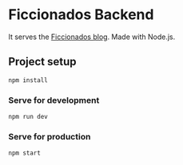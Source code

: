 # Ficcionados Backend

It serves the [Ficcionados blog](https://github.com/kgjoner/ficcionados). Made with Node.js.

## Project setup
```
npm install
```

### Serve for development
```
npm run dev
```

### Serve for production
```
npm start
```